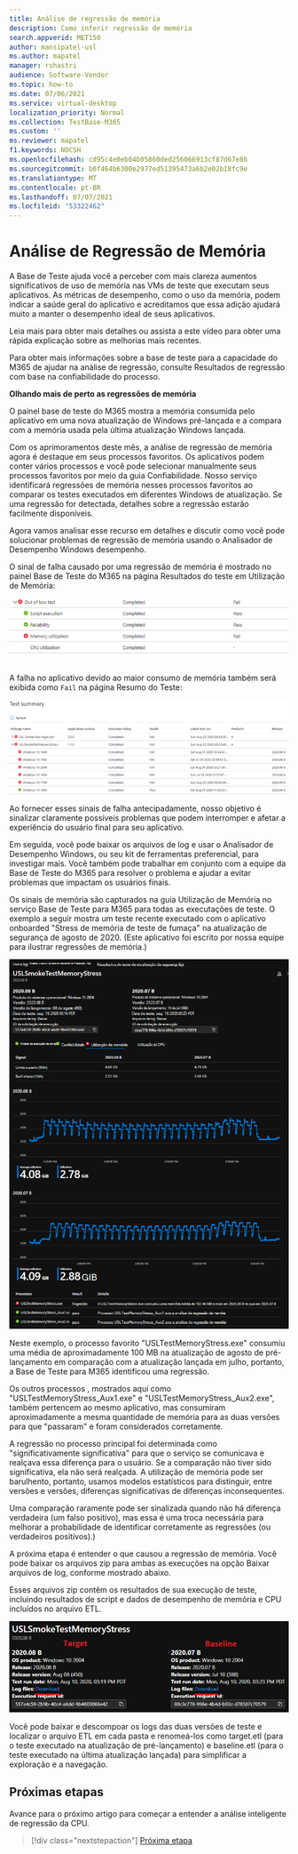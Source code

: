 ```yaml
---
title: Análise de regressão de memória
description: Como inferir regressão de memória
search.appverid: MET150
author: mansipatel-usl
ms.author: mapatel
manager: rshastri
audience: Software-Vendor
ms.topic: how-to
ms.date: 07/06/2021
ms.service: virtual-desktop
localization_priority: Normal
ms.collection: TestBase-M365
ms.custom: ''
ms.reviewer: mapatel
f1.keywords: NOCSH
ms.openlocfilehash: cd95c4e0eb04b05860ded256066913cf87d67e86
ms.sourcegitcommit: b0f464b6300e2977ed51395473a6b2e02b18fc9e
ms.translationtype: MT
ms.contentlocale: pt-BR
ms.lasthandoff: 07/07/2021
ms.locfileid: "53322462"
---
```

# <a name="memory-regression-analysis"></a>Análise de Regressão de Memória

A Base de Teste ajuda você a perceber com mais clareza aumentos significativos de uso de memória nas VMs de teste que executam seus aplicativos. As métricas de desempenho, como o uso da memória, podem indicar a saúde geral do aplicativo e acreditamos que essa adição ajudará muito a manter o desempenho ideal de seus aplicativos.

Leia mais para obter mais detalhes ou assista a este vídeo para obter uma rápida explicação sobre as melhorias mais recentes. 

Para obter mais informações sobre a base de teste para a capacidade do M365 de ajudar na análise de regressão, consulte Resultados de regressão com base na confiabilidade do processo.

<b>Olhando mais de perto as regressões de memória</b>

O painel base de teste do M365 mostra a memória consumida pelo aplicativo em uma nova atualização de Windows pré-lançada e a compara com a memória usada pela última atualização Windows lançada. 

Com os aprimoramentos deste mês, a análise de regressão de memória agora é destaque em seus processos favoritos. Os aplicativos podem conter vários processos e você pode selecionar manualmente seus processos favoritos por meio da guia Confiabilidade. Nosso serviço identificará regressões de memória nesses processos favoritos ao comparar os testes executados em diferentes Windows de atualização. Se uma regressão for detectada, detalhes sobre a regressão estarão facilmente disponíveis.

Agora vamos analisar esse recurso em detalhes e discutir como você pode solucionar problemas de regressão de memória usando o Analisador de Desempenho Windows desempenho.

O sinal de falha causado por uma regressão de memória é mostrado no painel Base de Teste do M365 na página Resultados do teste em Utilização de Memória:

![Resultados de utilização de memória](Media/01_memory-utilization-results.png)


A falha no aplicativo devido ao maior consumo de memória também será exibida como ```Fail``` na página Resumo do Teste:

![Resultados de resumo de teste](Media/02_test-summary.png)

Ao fornecer esses sinais de falha antecipadamente, nosso objetivo é sinalizar claramente possíveis problemas que podem interromper e afetar a experiência do usuário final para seu aplicativo. 

Em seguida, você pode baixar os arquivos de log e usar o Analisador de Desempenho Windows, ou seu kit de ferramentas preferencial, para investigar mais. Você também pode trabalhar em conjunto com a equipe da Base de Teste do M365 para resolver o problema e ajudar a evitar problemas que impactam os usuários finais.

Os sinais de memória são capturados na guia Utilização de Memória no serviço Base de Teste para M365 para todas as executações de teste. O exemplo a seguir mostra um teste recente executado com o aplicativo onboarded "Stress de memória de teste de fumaça" na atualização de segurança de agosto de 2020. (Este aplicativo foi escrito por nossa equipe para ilustrar regressões de memória.)

![Resultados de regressão de memória](Media/03_memory-regression%20comparison.png)

Neste exemplo, o processo favorito "USLTestMemoryStress.exe" consumiu uma média de aproximadamente 100 MB na atualização de agosto de pré-lançamento em comparação com a atualização lançada em julho, portanto, a Base de Teste para M365 identificou uma regressão. 

Os outros processos , mostrados aqui como "USLTestMemoryStress_Aux1.exe" e "USLTestMemoryStress_Aux2.exe", também pertencem ao mesmo aplicativo, mas consumiram aproximadamente a mesma quantidade de memória para as duas versões para que "passaram" e foram considerados corretamente.

A regressão no processo principal foi determinada como "significativamente significativa" para que o serviço se comunicava e realçava essa diferença para o usuário. Se a comparação não tiver sido significativa, ela não será realçada. A utilização de memória pode ser barulhento, portanto, usamos modelos estatísticos para distinguir, entre versões e versões, diferenças significativas de diferenças inconsequentes. 

Uma comparação raramente pode ser sinalizada quando não há diferença verdadeira (um falso positivo), mas essa é uma troca necessária para melhorar a probabilidade de identificar corretamente as regressões (ou verdadeiros positivos).)

A próxima etapa é entender o que causou a regressão de memória. Você pode baixar os arquivos zip para ambas as execuções na opção Baixar arquivos de log, conforme mostrado abaixo. 

Esses arquivos zip contêm os resultados de sua execução de teste, incluindo resultados de script e dados de desempenho de memória e CPU incluídos no arquivo ETL.

![Arquivos de teste de regressão de memória](Media/04_memory-regression-test-files.png)

Você pode baixar e descompoar os logs das duas versões de teste e localizar o arquivo ETL em cada pasta e renomeá-los como target.etl (para o teste executado na atualização de pré-lançamento) e baseline.etl (para o teste executado na última atualização lançada) para simplificar a exploração e a navegação.
 
## <a name="next-steps"></a>Próximas etapas

Avance para o próximo artigo para começar a entender a análise inteligente de regressão da CPU.
> [!div class="nextstepaction"]
> [Próxima etapa](cpu.md)

<!---
Add button for next page
-->
